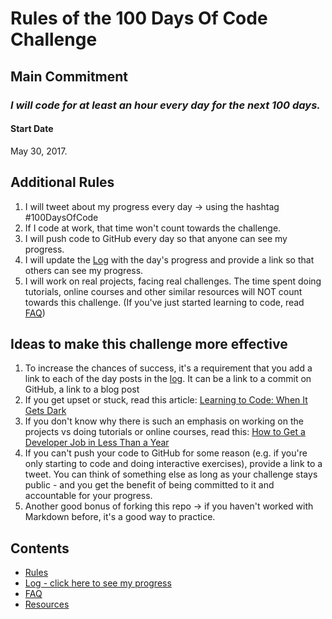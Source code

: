 # Rules of the 100 Days Of Code Challenge

## Main Commitment

### _I will code for at least an hour every day for the next 100 days._

#### Start Date

May 30, 2017.

## Additional Rules

1.  I will tweet about my progress every day -> using the hashtag #100DaysOfCode
2.  If I code at work, that time won't count towards the challenge.
3.  I will push code to GitHub every day so that anyone can see my progress.
4.  I will update the [Log](log.md) with the day's progress and provide a link so that others can see my progress.
5.  I will work on real projects, facing real challenges. The time spent doing tutorials, online courses and other similar resources will NOT count towards this challenge. (If you've just started learning to code, read [FAQ](FAQ.md))

## Ideas to make this challenge more effective

1.  To increase the chances of success, it's a requirement that you add a link to each of the day posts in the [log](log.md). It can be a link to a commit on GitHub, a link to a blog post
2.  If you get upset or stuck, read this article: [Learning to Code: When It Gets Dark](https://medium.freecodecamp.com/learning-to-code-when-it-gets-dark-e485edfb58fd)
3.  If you don't know why there is such an emphasis on working on the projects vs doing tutorials or online courses, read this: [How to Get a Developer Job in Less Than a Year](https://medium.freecodecamp.com/how-to-get-a-developer-job-in-less-than-a-year-c27bbfe71645)
4.  If you can't push your code to GitHub for some reason (e.g. if you're only starting to code and doing interactive exercises), provide a link to a tweet. You can think of something else as long as your challenge stays public - and you get the benefit of being committed to it and accountable for your progress.
5.  Another good bonus of forking this repo -> if you haven't worked with Markdown before, it's a good way to practice.

## Contents

-   [Rules](rules.md)
-   [Log - click here to see my progress](log.md)
-   [FAQ](FAQ.md)
-   [Resources](resources.md)
